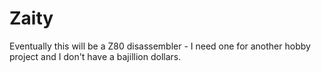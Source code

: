 # Zaity

Eventually this will be a Z80 disassembler - I need one for another hobby project
and I don't have a bajillion dollars.
